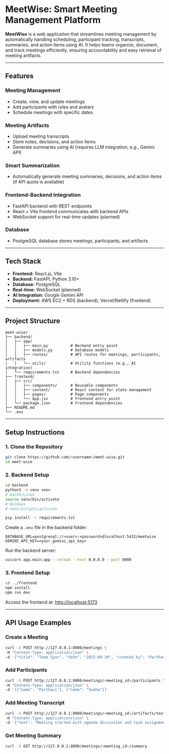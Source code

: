 # MeetWise: Smart Meeting Management Platform

**MeetWise** is a web application that streamlines meeting management by automatically handling scheduling, participant tracking, transcripts, summaries, and action items using AI. It helps teams organize, document, and track meetings efficiently, ensuring accountability and easy retrieval of meeting artifacts.

---

## Features

### Meeting Management
- Create, view, and update meetings
- Add participants with roles and avatars
- Schedule meetings with specific dates

### Meeting Artifacts
- Upload meeting transcripts
- Store notes, decisions, and action items
- Generate summaries using AI (requires LLM integration, e.g., Gemini API)

### Smart Summarization
- Automatically generate meeting summaries, decisions, and action items (if API quota is available)

### Frontend-Backend Integration
- FastAPI backend with REST endpoints
- React + Vite frontend communicates with backend APIs
- WebSocket support for real-time updates (planned)

### Database
- PostgreSQL database stores meetings, participants, and artifacts

---

## Tech Stack
- **Frontend:** React.js, Vite  
- **Backend:** FastAPI, Python 3.10+  
- **Database:** PostgreSQL  
- **Real-time:** WebSocket (planned)  
- **AI Integration:** Google Gemini API  
- **Deployment:** AWS EC2 + RDS (backend), Vercel/Netlify (frontend)  

---

## Project Structure

```text
meet-wise/
├── backend/
│   ├── app/
│   │   ├── main.py          # Backend entry point
│   │   ├── models.py        # Database models
│   │   ├── routes/          # API routes for meetings, participants, artifacts
│   │   └── utils/           # Utility functions (e.g., AI integration)
│   └── requirements.txt     # Backend dependencies
├── frontend/
│   ├── src/
│   │   ├── components/      # Reusable components
│   │   ├── context/         # React context for state management
│   │   ├── pages/           # Page components
│   │   └── App.jsx          # Frontend entry point
│   └── package.json         # Frontend dependencies
├── README.md
└── .env
````

---

## Setup Instructions

### 1. Clone the Repository

```bash
git clone https://github.com/<username>/meet-wise.git
cd meet-wise
```

### 2. Backend Setup

```bash
cd backend
python3 -m venv venv
# macOS/Linux
source venv/bin/activate
# Windows
# venv\Scripts\activate

pip install -r requirements.txt
```

Create a `.env` file in the backend folder:

```text
DATABASE_URL=postgresql://<user>:<password>@localhost:5432/meetwise
GEMINI_API_KEY=<your_gemini_api_key>
```

Run the backend server:

```bash
uvicorn app.main:app --reload --host 0.0.0.0 --port 8000
```

### 3. Frontend Setup

```bash
cd ../frontend
npm install
npm run dev
```

Access the frontend at: [http://localhost:5173](http://localhost:5173)

---

## API Usage Examples

### Create a Meeting

```bash
curl -X POST http://127.0.0.1:8000/meetings \
-H "Content-Type: application/json" \
-d '{"title": "Team Sync", "date": "2025-09-30", "created_by": "Parthavi"}'
```

### Add Participants

```bash
curl -X POST http://127.0.0.1:8000/meetings/<meeting_id>/participants \
-H "Content-Type: application/json" \
-d '[{"name": "Parthavi"}, {"name": "Sneha"}]'
```

### Add Meeting Transcript

```bash
curl -X POST http://127.0.0.1:8000/meetings/<meeting_id>/artifacts/text \
-H "Content-Type: application/json" \
-d '{"text": "Meeting started with agenda discussion and task assignment."}'
```

### Get Meeting Summary

```bash
curl -X GET http://127.0.0.1:8000/meetings/<meeting_id>/summary
```






